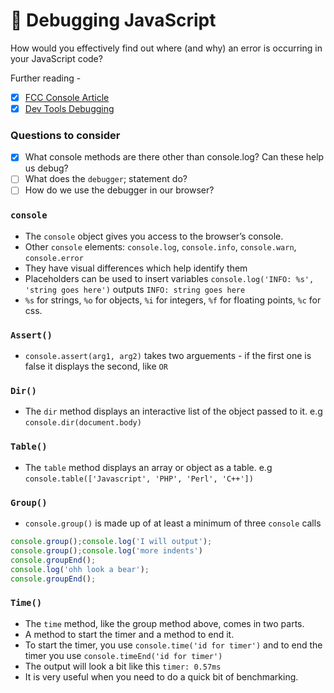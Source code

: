 # 🐞 Debugging JavaScript

How would you effectively find out where (and why) an error is occurring in your JavaScript code?

Further reading -
- [x] [FCC Console Article](https://www.freecodecamp.org/news/how-to-get-the-most-out-of-the-javascript-console-b57ca9db3e6d/)
- [x] [Dev Tools Debugging](https://developer.chrome.com/docs/devtools/javascript/)

### Questions to consider

- [x] What console methods are there other than console.log? Can these help us debug?
- [ ] What does the `debugger`; statement do?
- [ ] How do we use the debugger in our browser?

### `console`

- The `console` object gives you access to the browser’s console.
- Other `console` elements: `console.log`, `console.info`, `console.warn`, `console.error`
- They have visual differences which help identify them
- Placeholders can be used to insert variables `console.log('INFO: %s', 'string goes here')` outputs `INFO: string goes here`
- `%s` for strings, `%o` for objects, `%i` for integers, `%f` for floating points, `%c` for css.

### `Assert()`
- `console.assert(arg1, arg2)` takes two arguements - if the first one is false it displays the second, like `OR`

### `Dir()`
- The `dir` method displays an interactive list of the object passed to it. e.g `console.dir(document.body)`


### `Table()`
- The `table` method displays an array or object as a table. e.g `console.table(['Javascript', 'PHP', 'Perl', 'C++'])`

### `Group()`
- `console.group()` is made up of at least a minimum of three `console` calls
```js
console.group();console.log('I will output');
console.group();console.log('more indents')
console.groupEnd();
console.log('ohh look a bear');
console.groupEnd();
```


### `Time()`
- The `time` method, like the group method above, comes in two parts.
- A method to start the timer and a method to end it.
- To start the timer, you use `console.time('id for timer')` and to end the timer you use `console.timeEnd('id for timer')` 
- The output will look a bit like this `timer: 0.57ms`
- It is very useful when you need to do a quick bit of benchmarking.

